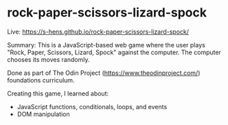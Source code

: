 # rock-paper-scissors-lizard-spock

Live: https://s-hens.github.io/rock-paper-scissors-lizard-spock/

Summary: This is a JavaScript-based web game where the user plays "Rock, Paper, Scissors, Lizard, Spock" against the computer. The computer chooses its moves randomly.

Done as part of The Odin Project (https://www.theodinproject.com/) foundations curriculum. 

Creating this game, I learned about:
- JavaScript functions, conditionals, loops, and events
- DOM manipulation
